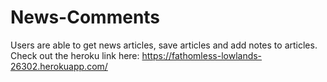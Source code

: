 # News-Comments
Users are able to get news articles, save articles and add notes to articles. Check out the heroku link here: https://fathomless-lowlands-26302.herokuapp.com/
